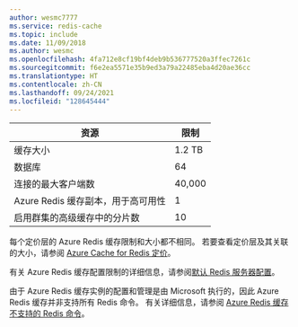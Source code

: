 ```yaml
---
author: wesmc7777
ms.service: redis-cache
ms.topic: include
ms.date: 11/09/2018
ms.author: wesmc
ms.openlocfilehash: 4fa712e8cf19bf4deb9b536777520a3ffec7261c
ms.sourcegitcommit: f6e2ea5571e35b9ed3a79a22485eba4d20ae36cc
ms.translationtype: HT
ms.contentlocale: zh-CN
ms.lasthandoff: 09/24/2021
ms.locfileid: "128645444"
---
```

| 资源 | 限制 |
| --- | --- |
| 缓存大小 |1.2 TB |
| 数据库 |64 |
| 连接的最大客户端数 |40,000 |
| Azure Redis 缓存副本，用于高可用性 |1 |
| 启用群集的高级缓存中的分片数 |10 |

每个定价层的 Azure Redis 缓存限制和大小都不相同。 若要查看定价层及其关联的大小，请参阅 [Azure Cache for Redis 定价](https://azure.microsoft.com/pricing/details/cache/)。

有关 Azure Redis 缓存配置限制的详细信息，请参阅[默认 Redis 服务器配置](../cache-configure.md#default-redis-server-configuration)。

由于 Azure Redis 缓存实例的配置和管理是由 Microsoft 执行的，因此 Azure Redis 缓存并非支持所有 Redis 命令。 有关详细信息，请参阅 [Azure Redis 缓存不支持的 Redis 命令](../cache-configure.md#redis-commands-not-supported-in-azure-cache-for-redis)。
